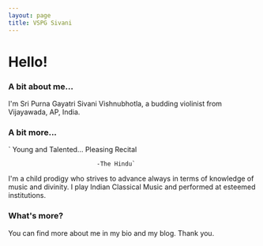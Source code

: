 ```yaml
---
layout: page
title: VSPG Sivani
---
```


# Hello!


### A bit about me...

I'm Sri Purna Gayatri Sivani Vishnubhotla, a budding violinist from Vijayawada, AP, India.


### A bit more...

` Young and Talented... Pleasing Recital
                             
                             -The Hindu`
                    
I'm a child prodigy who strives to advance always in terms of knowledge of music and divinity. I play Indian Classical Music and performed at esteemed institutions.

### What's more?

You can find more about me in my bio and my blog. Thank you.
